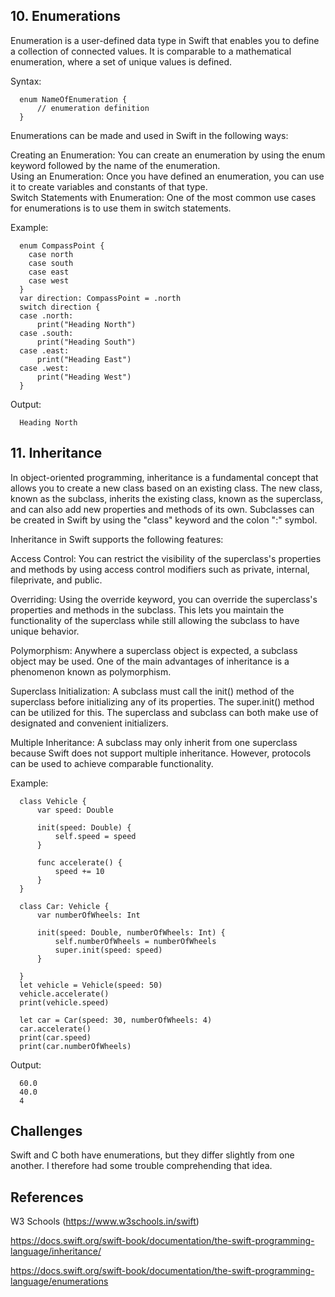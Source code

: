 ## 10. Enumerations  

Enumeration is a user-defined data type in Swift that enables you to define a collection of connected values. It is comparable to a mathematical enumeration, where a set of unique values is defined.  

Syntax:  

      enum NameOfEnumeration {  
          // enumeration definition  
      }  

Enumerations can be made and used in Swift in the following ways:  

Creating an Enumeration: You can create an enumeration by using the enum keyword followed by the name of the enumeration.  
Using an Enumeration: Once you have defined an enumeration, you can use it to create variables and constants of that type.  
Switch Statements with Enumeration: One of the most common use cases for enumerations is to use them in switch statements.  

Example:  

      enum CompassPoint {  
        case north  
        case south  
        case east  
        case west  
      }  
      var direction: CompassPoint = .north  
      switch direction {  
      case .north:  
          print("Heading North")  
      case .south:  
          print("Heading South")  
      case .east:  
          print("Heading East")  
      case .west:  
          print("Heading West")  
      }  

Output:  

      Heading North  

## 11. Inheritance  

In object-oriented programming, inheritance is a fundamental concept that allows you to create a new class based on an existing class. The new class, known as the subclass, inherits the existing class, known as the superclass, and can also add new properties and methods of its own. Subclasses can be created in Swift by using the "class" keyword and the colon ":" symbol.  

Inheritance in Swift supports the following features:  

Access Control: You can restrict the visibility of the superclass's properties and methods by using access control modifiers such as private, internal, fileprivate, and public.  

Overriding: Using the override keyword, you can override the superclass's properties and methods in the subclass. This lets you maintain the functionality of the superclass while still allowing the subclass to have unique behavior.  

Polymorphism: Anywhere a superclass object is expected, a subclass object may be used. One of the main advantages of inheritance is a phenomenon known as polymorphism.  

Superclass Initialization: A subclass must call the init() method of the superclass before initializing any of its properties. The super.init() method can be utilized for this. The superclass and subclass can both make use of designated and convenient initializers.  

Multiple Inheritance: A subclass may only inherit from one superclass because Swift does not support multiple inheritance. However, protocols can be used to achieve comparable functionality.  

Example:  

      class Vehicle {  
          var speed: Double  

          init(speed: Double) {  
              self.speed = speed  
          }  

          func accelerate() {  
              speed += 10  
          }  
      }  

      class Car: Vehicle {  
          var numberOfWheels: Int  

          init(speed: Double, numberOfWheels: Int) {  
              self.numberOfWheels = numberOfWheels  
              super.init(speed: speed)  
          }  

      }  
      let vehicle = Vehicle(speed: 50)  
      vehicle.accelerate()  
      print(vehicle.speed)  

      let car = Car(speed: 30, numberOfWheels: 4)  
      car.accelerate()  
      print(car.speed)  
      print(car.numberOfWheels)  

Output:  

      60.0  
      40.0  
      4  

## Challenges  

Swift and C both have enumerations, but they differ slightly from one another. I therefore had some trouble comprehending that idea.  

## References  

W3 Schools (https://www.w3schools.in/swift)  

https://docs.swift.org/swift-book/documentation/the-swift-programming-language/inheritance/  

https://docs.swift.org/swift-book/documentation/the-swift-programming-language/enumerations  
